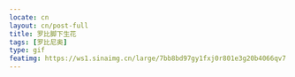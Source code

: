 ```yaml
---
locate: cn
layout: cn/post-full
title: 罗比脚下生花
tags: [罗比尼奥]
type: gif
featimg: https://ws1.sinaimg.cn/large/7bb8bd97gy1fxj0r801e3g20b4066qv7.gif
---
```


